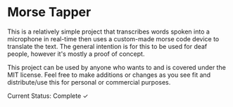# Morse Tapper

This is a relatively simple project that transcribes words spoken into a microphone in real-time then uses a custom-made morse code device to translate the text. The general intention is for this to be used for deaf people, however it's mostly a proof of concept.

This project can be used by anyone who wants to and is covered under the MIT license. Feel free to make additions or changes as you see fit and distribute/use this for personal or commercial purposes.

Current Status: Complete ✓
